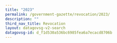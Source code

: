 ```yaml
---
title: "2023"
permalink: /government-gazette/revocation/2023/
description: ""
third_nav_title: Revocation
layout: datagovsg-v2-search
datagovsg-id: d_f1d530a536bc6985fea6a7ecacd8706b
---
```

